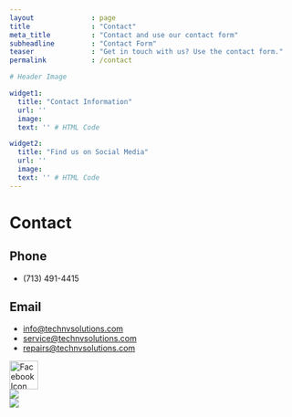 ```yaml
---
layout              : page
title               : "Contact"
meta_title          : "Contact and use our contact form"
subheadline         : "Contact Form"
teaser              : "Get in touch with us? Use the contact form."
permalink           : /contact

# Header Image

widget1:
  title: "Contact Information"
  url: ''
  image: 
  text: '' # HTML Code

widget2:
  title: "Find us on Social Media"
  url: ''
  image: 
  text: '' # HTML Code
---
```


# Contact

## Phone
- (713) 491-4415

## Email
- info@technvsolutions.com
- service@technvsolutions.com
- repairs@technvsolutions.com
<aside>
    <div>
    <img id="Facebook Icon"
        src="../assets/graphics/icons/Social/Facebook-Circle.svg"
        alt="Facebook Icon"
        width="50" height="auto"
        />
    <br />
    <img src="../assets/graphics/icons/Social/Instagram-logo.svg">
    <br />
    <img src="../assets/graphics/icons/Social/Twitter-logo.svg">
    </div>
</aside>
